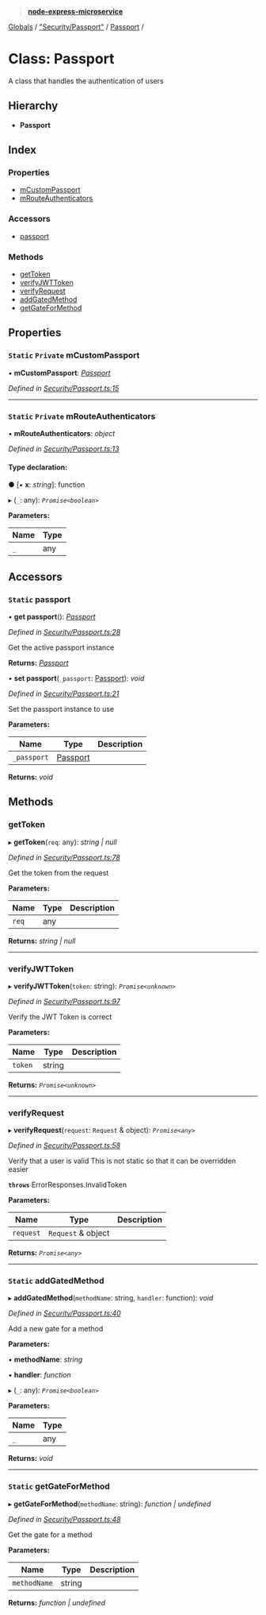 > **[node-express-microservice](../README.md)**

[Globals](../globals.md) / ["Security/Passport"](../modules/_security_passport_.md) / [Passport](_security_passport_.passport.md) /

# Class: Passport

A class that handles the authentication of users

## Hierarchy

* **Passport**

## Index

### Properties

* [mCustomPassport](_security_passport_.passport.md#static-private-mcustompassport)
* [mRouteAuthenticators](_security_passport_.passport.md#static-private-mrouteauthenticators)

### Accessors

* [passport](_security_passport_.passport.md#static-passport)

### Methods

* [getToken](_security_passport_.passport.md#gettoken)
* [verifyJWTToken](_security_passport_.passport.md#verifyjwttoken)
* [verifyRequest](_security_passport_.passport.md#verifyrequest)
* [addGatedMethod](_security_passport_.passport.md#static-addgatedmethod)
* [getGateForMethod](_security_passport_.passport.md#static-getgateformethod)

## Properties

### `Static` `Private` mCustomPassport

▪ **mCustomPassport**: *[Passport](_security_passport_.passport.md)*

*Defined in [Security/Passport.ts:15](https://github.com/lukebellamy053/express-microservice/blob/f7a5771/src/Security/Passport.ts#L15)*

___

### `Static` `Private` mRouteAuthenticators

▪ **mRouteAuthenticators**: *object*

*Defined in [Security/Passport.ts:13](https://github.com/lukebellamy053/express-microservice/blob/f7a5771/src/Security/Passport.ts#L13)*

#### Type declaration:

● \[▪ **x**: *string*\]: function

▸ (`_`: any): *`Promise<boolean>`*

**Parameters:**

Name | Type |
------ | ------ |
`_` | any |

## Accessors

### `Static` passport

• **get passport**(): *[Passport](_security_passport_.passport.md)*

*Defined in [Security/Passport.ts:28](https://github.com/lukebellamy053/express-microservice/blob/f7a5771/src/Security/Passport.ts#L28)*

Get the active passport instance

**Returns:** *[Passport](_security_passport_.passport.md)*

• **set passport**(`_passport`: [Passport](_security_passport_.passport.md)): *void*

*Defined in [Security/Passport.ts:21](https://github.com/lukebellamy053/express-microservice/blob/f7a5771/src/Security/Passport.ts#L21)*

Set the passport instance to use

**Parameters:**

Name | Type | Description |
------ | ------ | ------ |
`_passport` | [Passport](_security_passport_.passport.md) |   |

**Returns:** *void*

## Methods

###  getToken

▸ **getToken**(`req`: any): *string | null*

*Defined in [Security/Passport.ts:78](https://github.com/lukebellamy053/express-microservice/blob/f7a5771/src/Security/Passport.ts#L78)*

Get the token from the request

**Parameters:**

Name | Type | Description |
------ | ------ | ------ |
`req` | any |   |

**Returns:** *string | null*

___

###  verifyJWTToken

▸ **verifyJWTToken**(`token`: string): *`Promise<unknown>`*

*Defined in [Security/Passport.ts:97](https://github.com/lukebellamy053/express-microservice/blob/f7a5771/src/Security/Passport.ts#L97)*

Verify the JWT Token is correct

**Parameters:**

Name | Type | Description |
------ | ------ | ------ |
`token` | string |   |

**Returns:** *`Promise<unknown>`*

___

###  verifyRequest

▸ **verifyRequest**(`request`: `Request` & object): *`Promise<any>`*

*Defined in [Security/Passport.ts:58](https://github.com/lukebellamy053/express-microservice/blob/f7a5771/src/Security/Passport.ts#L58)*

Verify that a user is valid
This is not static so that it can be overridden easier

**`throws`** ErrorResponses.InvalidToken

**Parameters:**

Name | Type | Description |
------ | ------ | ------ |
`request` | `Request` & object |   |

**Returns:** *`Promise<any>`*

___

### `Static` addGatedMethod

▸ **addGatedMethod**(`methodName`: string, `handler`: function): *void*

*Defined in [Security/Passport.ts:40](https://github.com/lukebellamy053/express-microservice/blob/f7a5771/src/Security/Passport.ts#L40)*

Add a new gate for a method

**Parameters:**

▪ **methodName**: *string*

▪ **handler**: *function*

▸ (`_`: any): *`Promise<boolean>`*

**Parameters:**

Name | Type |
------ | ------ |
`_` | any |

**Returns:** *void*

___

### `Static` getGateForMethod

▸ **getGateForMethod**(`methodName`: string): *function | undefined*

*Defined in [Security/Passport.ts:48](https://github.com/lukebellamy053/express-microservice/blob/f7a5771/src/Security/Passport.ts#L48)*

Get the gate for a method

**Parameters:**

Name | Type | Description |
------ | ------ | ------ |
`methodName` | string |   |

**Returns:** *function | undefined*